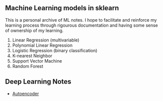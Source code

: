 ## Machine Learning models in sklearn
This is a personal archive of ML notes. I hope to facilitate and reinforce my learning process through rigourous documentation and having some sense of ownership of my learning.

1. Linear Regression (multivariable)
2. Polynomial Linear Regression
3. Logistic Regression (binary classification)
4. K-nearest Neighbor
5. Support Vector Machine
6. Random Forest

## Deep Learning Notes
* [Autoencoder](https://github.com/savvyguru/MachineLearning/edit/master/autoencoder.md)
